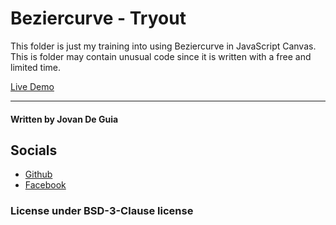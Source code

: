 # Beziercurve - Tryout

This folder is just my training into using Beziercurve in 
JavaScript Canvas. This is folder may contain unusual code
since it is written with a free and limited time.

[Live Demo](https://jxmked.github.io/Random-Web-Ideas/Beziercurve%20-%20Tryout/)

---

#### Written by Jovan De Guia

## Socials

- [Github](https://github.com/jxmked)
- [Facebook](https://www.facebook.com/deguia25)

### License under BSD-3-Clause license
